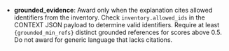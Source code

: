 - **grounded_evidence**: Award only when the explanation cites allowed identifiers from the inventory. Check `inventory.allowed_ids` in the CONTEXT JSON payload to determine valid identifiers. Require at least `{grounded_min_refs}` distinct grounded references for scores above 0.5. Do not award for generic language that lacks citations.